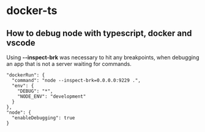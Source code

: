 # docker-ts
## How to debug node with typescript, docker and vscode

Using **--inspect-brk** was necessary to hit any breakpoints, when debugging an app that is not a server waiting for commands.
```
"dockerRun": {
  "command": "node --inspect-brk=0.0.0.0:9229 .",
  "env": {
    "DEBUG": "*",
    "NODE_ENV": "development"
  }
},
"node": {
  "enableDebugging": true
}
```